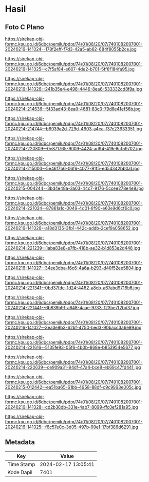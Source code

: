 # Hasil

## Foto C Plano

https://sirekap-obj-formc.kpu.go.id/6dbc/pemilu/pdpr/74/01/08/20/07/7401082007001-20240216-141024--178f2eff-f7d3-42a5-ab62-684f8055b2ce.jpg

https://sirekap-obj-formc.kpu.go.id/6dbc/pemilu/pdpr/74/01/08/20/07/7401082007001-20240216-141025--c7f5af84-e607-4de2-b701-5ff6f184fa95.jpg

https://sirekap-obj-formc.kpu.go.id/6dbc/pemilu/pdpr/74/01/08/20/07/7401082007001-20240216-141026--241b35e4-e498-4449-8ea6-533332cd8f9a.jpg

https://sirekap-obj-formc.kpu.go.id/6dbc/pemilu/pdpr/74/01/08/20/07/7401082007001-20240214-214636--5f33ad43-8ea0-4681-83c0-79d6e41ef56b.jpg

https://sirekap-obj-formc.kpu.go.id/6dbc/pemilu/pdpr/74/01/08/20/07/7401082007001-20240214-214744--b6039a2d-729d-4603-a4ca-f37c23633351.jpg

https://sirekap-obj-formc.kpu.go.id/6dbc/pemilu/pdpr/74/01/08/20/07/7401082007001-20240214-220809--0e871765-9009-4424-ad94-419e6cf59702.jpg

https://sirekap-obj-formc.kpu.go.id/6dbc/pemilu/pdpr/74/01/08/20/07/7401082007001-20240214-215000--5e46f7b6-06f6-4077-91f5-ed54342bb0a1.jpg

https://sirekap-obj-formc.kpu.go.id/6dbc/pemilu/pdpr/74/01/08/20/07/7401082007001-20240215-004244--3bd4e48a-3a03-44c7-9176-5ccee278e4e9.jpg

https://sirekap-obj-formc.kpu.go.id/6dbc/pemilu/pdpr/74/01/08/20/07/7401082007001-20240214-221024--87861a1c-0046-4d01-8f90-e63e9d6cf6c0.jpg

https://sirekap-obj-formc.kpu.go.id/6dbc/pemilu/pdpr/74/01/08/20/07/7401082007001-20240216-141026--a18d3135-3fb1-442c-addb-2cef9a058652.jpg

https://sirekap-obj-formc.kpu.go.id/6dbc/pemilu/pdpr/74/01/08/20/07/7401082007001-20240214-221239--1aba83e8-e7fb-418b-ae32-b1d853e2d448.jpg

https://sirekap-obj-formc.kpu.go.id/6dbc/pemilu/pdpr/74/01/08/20/07/7401082007001-20240216-141027--34ee3dba-f6c6-4a6a-b293-d40f52ee5804.jpg

https://sirekap-obj-formc.kpu.go.id/6dbc/pemilu/pdpr/74/01/08/20/07/7401082007001-20240214-221341--0bd37fde-1d24-4462-a8cb-a67abd9716b6.jpg

https://sirekap-obj-formc.kpu.go.id/6dbc/pemilu/pdpr/74/01/08/20/07/7401082007001-20240214-221441--6b839b9f-a648-4aae-9733-f23be7f2bd37.jpg

https://sirekap-obj-formc.kpu.go.id/6dbc/pemilu/pdpr/74/01/08/20/07/7401082007001-20240216-141027--3ea3e9b3-62bf-4750-bed3-90bacc3a6e99.jpg

https://sirekap-obj-formc.kpu.go.id/6dbc/pemilu/pdpr/74/01/08/20/07/7401082007001-20240214-221616--5135fe93-05f6-4b0b-868e-b853954e5677.jpg

https://sirekap-obj-formc.kpu.go.id/6dbc/pemilu/pdpr/74/01/08/20/07/7401082007001-20240214-220639--ce909a31-94df-47a4-bce8-eb69c47fd441.jpg

https://sirekap-obj-formc.kpu.go.id/6dbc/pemilu/pdpr/74/01/08/20/07/7401082007001-20240215-012442--ea51ba65-61bb-4958-88df-c9c9963e005c.jpg

https://sirekap-obj-formc.kpu.go.id/6dbc/pemilu/pdpr/74/01/08/20/07/7401082007001-20240216-141028--cd2b38db-331e-4ab7-8099-ffc0ef281a95.jpg

https://sirekap-obj-formc.kpu.go.id/6dbc/pemilu/pdpr/74/01/08/20/07/7401082007001-20240216-141025--f6c57e0c-3d05-497b-90e1-17bf386d6291.jpg


## Metadata

| Key        | Value               |
| ---------- | ------------------- |
| Time Stamp | 2024-02-17 13:05:41 |
| Kode Dapil | 7401                |



